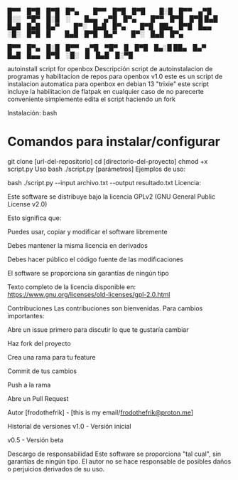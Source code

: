 

█▀▀ █▀█ █▀█ █▀▄   █▀▀ █▀█ █▀█   █░█ █▀▀ ▄▀█ █░░ ▀█▀ █░█ ░   █▄▄ ▄▀█ █▀▄   █▀▀ █▀█ █▀█
█▄█ █▄█ █▄█ █▄▀   █▀░ █▄█ █▀▄   █▀█ ██▄ █▀█ █▄▄ ░█░ █▀█ █   █▄█ █▀█ █▄▀   █▀░ █▄█ █▀▄

█▀▀ █▀▄ █░█ █▀▀ ▄▀█ ▀█▀ █ █▀█ █▄░█
██▄ █▄▀ █▄█ █▄▄ █▀█ ░█░ █ █▄█ █░▀█

autoinstall script for openbox
Descripción
script de autoinstalacion de programas y habilitacion de repos para openbox v1.0
este es un script de instalacion automatica para openbox en debian 13 "trixie"
este script incluye la habilitacion de flatpak en cualquier caso de no parecerte conveniente simplemente edita el script haciendo un fork

Instalación:
bash
# Comandos para instalar/configurar
git clone [url-del-repositorio]
cd [directorio-del-proyecto]
chmod +x script.py
Uso
bash
./script.py [parámetros]
Ejemplos de uso:

bash
./script.py --input archivo.txt --output resultado.txt
Licencia:

Este software se distribuye bajo la licencia GPLv2 (GNU General Public License v2.0)

Esto significa que:

Puedes usar, copiar y modificar el software libremente

Debes mantener la misma licencia en derivados

Debes hacer público el código fuente de las modificaciones

El software se proporciona sin garantías de ningún tipo

Texto completo de la licencia disponible en:
https://www.gnu.org/licenses/old-licenses/gpl-2.0.html

Contribuciones
Las contribuciones son bienvenidas. Para cambios importantes:

Abre un issue primero para discutir lo que te gustaría cambiar

Haz fork del proyecto

Crea una rama para tu feature

Commit de tus cambios

Push a la rama

Abre un Pull Request

Autor
[frodothefrik] - [this is my email/frodothefrik@proton.me]

Historial de versiones
v1.0 - Versión inicial

v0.5 - Versión beta

Descargo de responsabilidad
Este software se proporciona "tal cual", sin garantías de ningún tipo. El autor no se hace responsable de posibles daños o perjuicios derivados de su uso.
